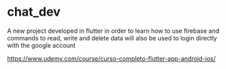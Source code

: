 # chat_dev
A new project developed in flutter in order to learn how to use firebase and commands to read, write and delete data will also be used to login directly with the google account

https://www.udemy.com/course/curso-completo-flutter-app-android-ios/
